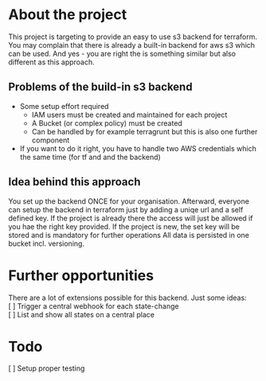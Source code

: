 # About the project
This project is targeting to provide an easy to use s3 backend for terraform.  
You may complain that there is already a built-in backend for aws s3 which can be used.
And yes - you are right the is something similar but also different as this approach.  

## Problems of the build-in s3 backend
- Some setup effort required
  - IAM users must be created and maintained for each project
  - A Bucket (or complex policy) must be created
  - Can be handled by for example terragrunt but this is also one further component
- If you want to do it right, you have to handle two AWS credentials which the same time (for tf and and the backend)  

## Idea behind this approach
You set up the backend ONCE for your organisation. Afterward, everyone can setup the backend in terraform just by adding a uniqe url and a self defined key. If the project is already there the access will just be allowed if you hae the right key provided. If the project is new, the set key will be stored and is mandatory for further operations
All data is persisted in one bucket incl. versioning.  

# Further opportunities
There are a lot of extensions possible for this backend. Just some ideas:  
[ ] Trigger a central webhook for each state-change  
[ ] List and show all states on a central place  

# Todo
[ ] Setup proper testing
